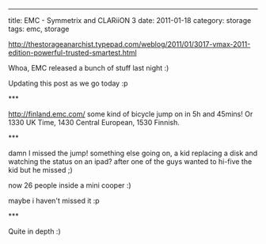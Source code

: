 ---
title: EMC - Symmetrix and CLARiiON 3
date: 2011-01-18
category: storage
tags: emc, storage

<http://thestorageanarchist.typepad.com/weblog/2011/01/3017-vmax-2011-edition-powerful-trusted-smartest.html>

Whoa, EMC released a bunch of stuff last night :)

Updating this post as we go today :p

\*\*\*

<http://finland.emc.com/> some kind of bicycle jump on in 5h and 45mins! Or 1330 UK Time, 1430 Central European, 1530 Finnish.

\*\*\*

damn I missed the jump! something else going on, a kid replacing a disk and watching the status on an ipad? after one of the guys wanted to hi-five the kid but he missed ;)

now 26 people inside a mini cooper :)

maybe i haven't missed it :p

\*\*\*

Quite in depth :)
